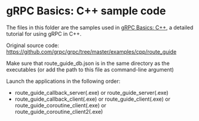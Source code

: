 # gRPC Basics: C++ sample code

The files in this folder are the samples used in [gRPC Basics: C++][],
a detailed tutorial for using gRPC in C++.

[gRPC Basics: C++]:https://grpc.io/docs/languages/cpp/basics
Original source code: https://github.com/grpc/grpc/tree/master/examples/cpp/route_guide

Make sure that route_guide_db.json is in the same directory as the executables (or add the path to this file as command-line argument)

Launch the applications in the following order:
* route_guide_callback_server(.exe) or route_guide_server(.exe)
* route_guide_callback_client(.exe) or route_guide_client(.exe) or route_guide_coroutine_client(.exe) or route_guide_coroutine_client2(.exe)
